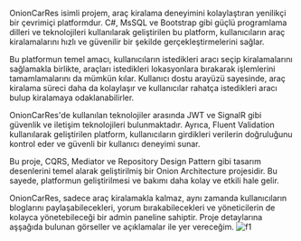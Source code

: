 OnionCarRes isimli projem, araç kiralama deneyimini kolaylaştıran yenilikçi bir çevrimiçi platformdur. C#, MsSQL ve Bootstrap gibi güçlü programlama dilleri ve teknolojileri kullanılarak geliştirilen bu platform, kullanıcıların araç kiralamalarını hızlı ve güvenilir bir şekilde gerçekleştirmelerini sağlar.

Bu platformun temel amacı, kullanıcıların istedikleri aracı seçip kiralamalarını sağlamakla birlikte, araçları istedikleri lokasyonlara bırakarak işlemlerini tamamlamalarını da mümkün kılar. Kullanıcı dostu arayüzü sayesinde, araç kiralama süreci daha da kolaylaşır ve kullanıcılar rahatça istedikleri aracı bulup kiralamaya odaklanabilirler.

OnionCarRes'de kullanılan teknolojiler arasında JWT ve SignalR gibi güvenlik ve iletişim teknolojileri bulunmaktadır. Ayrıca, Fluent Validation kullanılarak geliştirilen platform, kullanıcıların girdikleri verilerin doğruluğunu kontrol eder ve güvenli bir kullanıcı deneyimi sunar.

Bu proje, CQRS, Mediator ve Repository Design Pattern gibi tasarım desenlerini temel alarak geliştirilmiş bir Onion Architecture projesidir. Bu sayede, platformun geliştirilmesi ve bakımı daha kolay ve etkili hale gelir.

OnionCarRes, sadece araç kiralamakla kalmaz, aynı zamanda kullanıcıların bloglarını paylaşabilecekleri, yorum bırakabilecekleri ve yöneticilerin de kolayca yönetebileceği bir admin paneline sahiptir. Proje detaylarına aşşağıda bulunan görseller ve açıklamalar ile yer vereceğim.
![f1](https://github.com/enmertkaya/OnionCarRes/assets/151652097/f1ea1666-6b8a-4321-8bbc-00f14b0e0290)
